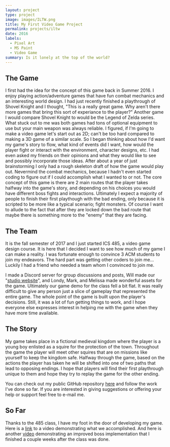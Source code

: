 ```yaml
---
layout: project
type: project
image: images/ILTW.png
title: My First Video Game Project
permalink: projects/iltw
date: 2016
labels:
  - Pixel Art
  - MS Paint
  - Video Game
summary: Is it lonely at the top of the world?
---
```


## The Game

I first had the idea for the concept of this game back in Summer 2016. I enjoy playing action/adventure games that have fun combat mechanics and an interesting world design. I had just recently finished a playthrough of Shovel Knight and I thought, "This is a really great game. Why aren't there more games that bring this sort of experiance to the player?" Another game I would compare Shovel Knight to would be the Legend of Zelda series. What stuck out to me was both games had tons of optional equipment to use but your main weapon was always reliable. I figured, if I'm going to make a video game let's start out as 2D; can't be too hard compared to making a 3D game of a similar scale. So I began thinking about how I'd want my game's story to flow, what kind of events did I want, how would the player fight or interact with the environment, character designs, etc. I had even asked my friends on their opinions and what they would like to see and possibly incorporate those ideas. After about a year of just brainstorming I only had a rough skeleton draft of how the game would play out. Nevermind the combat mechanics, because I hadn't even started coding to figure out if I could accomplish what I wanted to or not. The core concept of this game is there are 2 main routes that the player takes halfway into the game's story, and depending on his choices you would have different boss fights and interactions. Ultimately I expect a majority of people to finish their first playthough with the bad ending, only because it is scripted to be more like a typical scenario; fight monsters. Of course I want to allude to the fact that after they are locked down the bad route that maybe there is something more to the "enemy" that they are facing.

## The Team

It is the fall semester of 2017 and I just started ICS 485, a video game design course. It is here that I decided I want to see how much of my game I can make a reality. I was fortunate enough to convince 3 ACM students to join my endeavors. The hard part was getting other coders to join me... Luckily I had a friend who needed a team whom I convinced to join me.

I made a Discord server for group discussions and posts, Will made our "<a href="http://mao485studios.wsiu4.ics415.com/">studio website</a>", and Londy, Mark, and Melissa made wonderful assets for the game. Ultimately our game demo for the class fell a bit flat. It was really difficult to give any person just a slice of gameplay that represented the entire game. The whole point of the game is built upon the player's decisions. Still, it was a lot of fun getting things to work, and I hope everyone else expresses interest in helping me with the game when they have more time available.

## The Story

My game takes place in a fictional medieval kingdom where the player is a young boy enlisted as a squire for the protection of the town. Throughout the game the player will meet other squires that are on missions like yourself to keep the kingdom safe. Halfway through the game, based on the actions the player has taken he will be shifted into one of two paths that lead to opposing endings. I hope that players will find their first playthrough unique to them and hope they try to replay the game for the other ending.

You can check out my public GitHub repository <a href="https://github.com/erikhuan/myGame">here</a> and follow the work I've done so far. If you are interested in giving suggestions or offering your help or support feel free to e-mail me.

## So Far

Thanks to the 485 class, I have my foot in the door of developing my game. Here is a <a href="https://www.youtube.com/watch?v=gLSnrBhiB1Q">link</a> to a video demonstrating what we accomplished. And here is another <a href="https://www.youtube.com/watch?v=5hQJaYhgTCY">video</a> demonstrating an improved boss implementation that I finished a couple weeks after the class was done.
